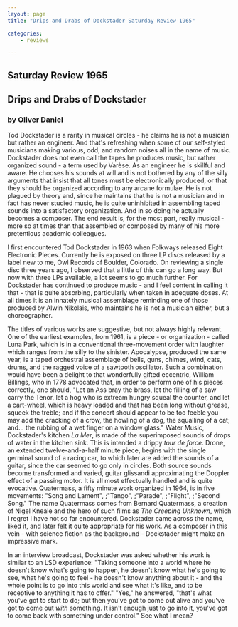 ```yaml
---
layout: page
title: "Drips and Drabs of Dockstader Saturday Review 1965"

categories:
    - reviews

---
```


## Saturday Review 1965

## Drips and Drabs of Dockstader

### by Oliver Daniel

Tod Dockstader is a rarity in musical circles - he claims he is not a musician but rather an engineer. And that's refreshing when some of our self-styled musicians making various, odd, and random noises all in the name of music. Dockstader does not even call the tapes he produces music, but rather organized sound - a term used by Var&#232;se. As an engineer he is skillful and aware. He chooses his sounds at will and is not bothered by any of the silly arguments that insist that all tones must be electronically produced, or that they should be organized according to any arcane formulae. He is not plagued by theory and, since he maintains that he is not a musician and in fact has never studied music, he is quite uninhibited in assembling taped sounds into a satisfactory organization. And in so doing he actually becomes a composer. The end result is, for the most part, really musical - more so at times than that assembled or composed by many of his more pretentious academic colleagues.

I first encountered Tod Dockstader in 1963 when Folkways released Eight Electronic Pieces. Currently he is exposed on three LP discs released by a label new to me, Owl Records of Boulder, Colorado. On reviewing a single disc three years ago, I observed that a little of this can go a long way. But now with three LPs available, a lot seems to go much further. For Dockstader has continued to produce music - and I feel content in calling it that - that is quite absorbing, particularly when taken in adequate doses. At all times it is an innately musical assemblage reminding one of those produced by Alwin Nikolais, who maintains he is not a musician either, but a choreographer.

The titles of various works are suggestive, but not always highly relevant. One of the earliest examples, from 1961, is a piece - or organization - called Luna Park, which is in a conventional three-movement order with laughter which ranges from the silly to the sinister. Apocalypse, produced the same year, is a taped orchestral assemblage of bells, guns, chimes, wind, cats, drums, and the ragged voice of a sawtooth oscillator. Such a combination would have been a delight to that wonderfully gifted eccentric, William Billings, who in 1778 advocated that, in order to perform one of his pieces correctly, one should, &quot;Let an Ass bray the brass, let the filling of a saw carry the Tenor, let a hog who is extream hungry squeal the counter, and let a cart-wheel, which is heavy loaded and that has been long without grease, squeek the treble; and if the concert should appear to be too feeble you may add the cracking of a crow, the howling of a dog, the squalling of a cat; and... the rubbing of a wet finger on a window glass.&quot; Water Music, Dockstader's kitchen *La Mer*, is made of the superimposed sounds of drops of water in the kitchen sink. This is intended a drippy *tour de force*. Drone, an extended twelve-and-a-half minute piece, begins with the single germinal sound of a racing car, to which later are added the sounds of a guitar, since the car seemed to go only in circles. Both source sounds become transformed and varied, guitar glissandi approximating the Doppler effect of a passing motor. It is all most effectually handled and is quite evocative. Quatermass, a fifty minute work organized in 1964, is in five movements: &quot;Song and Lament&quot;, ;&quot;Tango&quot;, ;&quot;Parade&quot;, ;&quot;Flight&quot;, ;&quot;Second Song.&quot; The name Quatermass comes from Bernard Quatermass, a creation of Nigel Kneale and the hero of such films as *The Creeping Unknown*, which I regret I have not so far encountered. Dockstader came across the name, liked it, and later felt it quite appropriate for his work. As a composer in this vein - with science fiction as the background - Dockstader might make an impressive mark.

In an interview broadcast, Dockstader was asked whether his work is similar to an LSD experience: &quot;Taking someone into a world where he doesn't know what's going to happen, he doesn't know what he's going to see, what he's going to feel - he doesn't know anything about it - and the whole point is to go into this world and see what it's like, and to be receptive to anything it has to offer.&quot; &quot;Yes,&quot; he answered, &quot;that's what you've got to start to do; but then you've got to come out alive and you've got to come out *with* something. It isn't enough just to go into it, you've got to come back with something under control.&quot; See what I mean?

